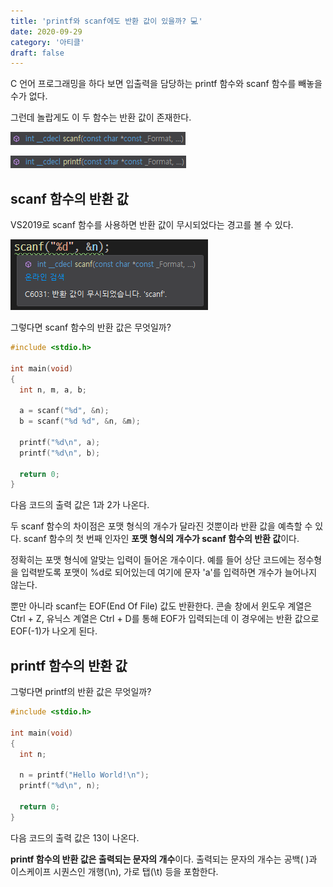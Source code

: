 ```yaml
---
title: 'printf와 scanf에도 반환 값이 있을까? 💻'
date: 2020-09-29
category: '아티클'
draft: false
---
```


C 언어 프로그래밍을 하다 보면 입출력을 담당하는 printf 함수와 scanf 함수를 빼놓을 수가 없다.

그런데 놀랍게도 이 두 함수는 반환 값이 존재한다.

![scanf](images/scanf-return.png)

![printf](images/printf-return.png)

## scanf 함수의 반환 값

VS2019로 scanf 함수를 사용하면 반환 값이 무시되었다는 경고를 볼 수 있다.

![scanf-warning](images/scanf-warning.png)

그렇다면 scanf 함수의 반환 값은 무엇일까?

```c
#include <stdio.h>

int main(void)
{
  int n, m, a, b;

  a = scanf("%d", &n);
  b = scanf("%d %d", &n, &m);

  printf("%d\n", a);
  printf("%d\n", b);

  return 0;
}
```

다음 코드의 출력 값은 1과 2가 나온다.

두 scanf 함수의 차이점은 포맷 형식의 개수가 달라진 것뿐이라 반환 값을 예측할 수 있다. scanf 함수의 첫 번째 인자인 **포맷 형식의 개수가 scanf 함수의 반환 값**이다.

정확히는 포맷 형식에 알맞는 입력이 들어온 개수이다. 예를 들어 상단 코드에는 정수형을 입력받도록 포맷이 %d로 되어있는데 여기에 문자 'a'를 입력하면 개수가 늘어나지 않는다.

뿐만 아니라 scanf는 EOF(End Of File) 값도 반환한다. 콘솔 창에서 윈도우 계열은 Ctrl + Z, 유닉스 계열은 Ctrl + D를 통해 EOF가 입력되는데 이 경우에는 반환 값으로 EOF(-1)가 나오게 된다.

## printf 함수의 반환 값

그렇다면 printf의 반환 값은 무엇일까?

```c
#include <stdio.h>

int main(void)
{
  int n;

  n = printf("Hello World!\n");
  printf("%d\n", n);

  return 0;
}
```

다음 코드의 출력 값은 13이 나온다.

**printf 함수의 반환 값은 출력되는 문자의 개수**이다. 출력되는 문자의 개수는 공백( )과 이스케이프 시퀀스인 개행(\n), 가로 탭(\t) 등을 포함한다.
